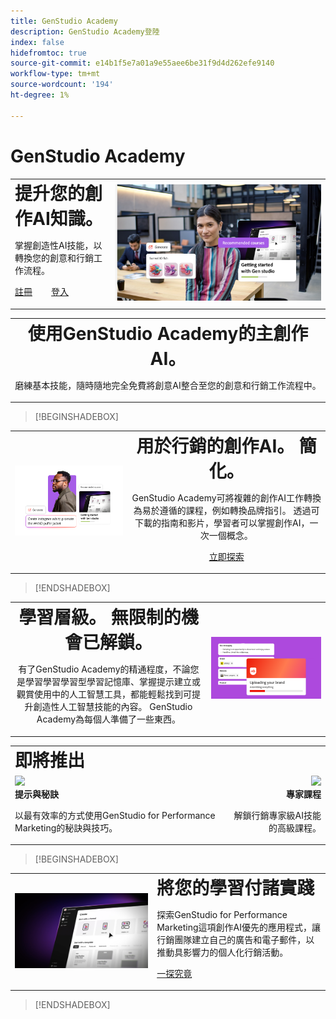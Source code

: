 ```yaml
---
title: GenStudio Academy
description: GenStudio Academy登陸
index: false
hidefromtoc: true
source-git-commit: e14b1f5e7a01a9e55aee6be31f9d4d262efe9140
workflow-type: tm+mt
source-wordcount: '194'
ht-degree: 1%

---
```


# GenStudio Academy

<table>
 <tr style= "border: 0;">
  <td> <strong style= "font-size: 2em">提升您的創作AI知識。 </strong><p>掌握創造性AI技能，以轉換您的創意和行銷工作流程。 <p><a href="https://learningmanager.adobe.com/accountiplogin?ipId=16970&amp;accesskey=c4988oojirhb5" rel="noreferrer" target="_blank" class="spectrum-Button spectrum-Button--fill spectrum-Button--accent spectrum-Button--sizeM"><span class="spectrum-Button-label has-no-wrap">註冊</span></a>          <a href="https://genstudioacademy.adobelearningmanager.com/" rel="noreferrer" target="_blank" class="spectrum-Button spectrum-Button--fill spectrum-Button--accent spectrum-Button--sizeM"><span class="spectrum-Button-label has-no-wrap">登入</span></a></td>
  <td><img src="./assets/elevate-your-generative-ai-knowledge.png"></td>
 </tr>
</table>

<table>
 <tr style= "border: 0;">
  <td align="center">
    <strong style= "font-size: 2em">使用GenStudio Academy的主創作AI。</strong><p>磨練基本技能，隨時隨地完全免費將創意AI整合至您的創意和行銷工作流程中。
  </td>
 </tr>
</table>

>[!BEGINSHADEBOX]

<table>
 <tr style= "border: 0;">
  <td><img src="./assets/generative-ai-for-marketing-simplified.png"></td>
  <td align="center"> <strong style= "font-size: 2em">用於行銷的創作AI。 簡化。</strong><p> GenStudio Academy可將複雜的創作AI工作轉換為易於遵循的課程，例如轉換品牌指引。 透過可下載的指南和影片，學習者可以掌握創作AI，一次一個概念。<p><a href="https://learningmanager.adobe.com/accountiplogin?ipId=16970&amp;accesskey=c4988oojirhb5" rel="noreferrer" target="_blank" class="spectrum-Button spectrum-Button--fill spectrum-Button--accent spectrum-Button--sizeM"><span class="spectrum-Button-label has-no-wrap">立即探索</span></a></td>
 </tr>
</table>

>[!ENDSHADEBOX]

<table>
 <tr style= "border: 0;">
  <td align="center"> <strong style= "font-size: 2em">學習層級。 無限制的機會已解鎖。</strong><p>有了GenStudio Academy的精通程度，不論您是學習學習學習型學習記憶庫、掌握提示建立或觀賞使用中的人工智慧工具，都能輕鬆找到可提升創造性人工智慧技能的內容。 GenStudio Academy為每個人準備了一些東西。</td>
  <td><img src="./assets/levels-of-learning.png"></td>
 </tr>
</table>


<table>
 <tr style= "border: 0;colspan: 3;">
  <td colspan="3"> <strong style= "font-size: 2em;">即將推出</strong></td>
 </tr> 
 <tr style= "border: 0;colspan: 3;"> 
   <td align="Left">
      <img src="https://video.tv.adobe.com/v/3434938?format=jpeg">
      <div>
      <strong>提示與秘訣</strong>
      </div>
      <p>
      以最有效率的方式使用GenStudio for Performance Marketing的秘訣與技巧。
      </p>
   </td>
   <td align="Right">
      <img src="https://video.tv.adobe.com/v/3434938?format=jpeg">
      <div>
      <strong>專家課程</strong>
      </div>
      <p>
      解鎖行銷專家級AI技能的高級課程。
      </p>
   </td>
 </tr>
</table>

>[!BEGINSHADEBOX]

<table>
    <tr></tr>
 <tr style= "border: 0;">
 <td><img src="./assets/put-your-learnings-into-practice.png"></td>
  <td> <strong style= "font-size: 2em">將您的學習付諸實踐</strong><p>探索GenStudio for Performance Marketing這項創作AI優先的應用程式，讓行銷團隊建立自己的廣告和電子郵件，以推動具影響力的個人化行銷活動。<p><a href="https://business.adobe.com/products/genstudio-for-performance-marketing.html" rel="noreferrer" target="_blank" class="spectrum-Button spectrum-Button--fill spectrum-Button--accent spectrum-Button--sizeM"><span class="spectrum-Button-label has-no-wrap">一探究竟</span></a></td>
 </tr>
    <tr></tr>
</table>

>[!ENDSHADEBOX]

<!--
## Heading 2 SHADEBOXES



<table>
 <tr style= "border: 0;">
  <td><img src="./assets/medium.png"></td>
  <td align="center"> <strong style= "font-size: 2em">Image left / Text right</strong><p> Bacon ipsum dolor amet tri-tip buffalo kevin landjaeger beef ribs pork loin, brisket doner sirloin. Buffalo pig sausage, leberkas sirloin ham meatball t-bone tenderloin. Jerky kevin landjaeger prosciutto, cupim capicola boudin. <p><a href="https://business.adobe.com/products/genstudio.htmlL" rel="noreferrer" target="_blank" class="spectrum-Button spectrum-Button--fill spectrum-Button--accent spectrum-Button--sizeM"><span class="spectrum-Button-label has-no-wrap">Explore Now</span></a></td>
 </tr>
</table>



<table>
 <tr style= "border: 0;colspan: 2;">
  <td> <strong style= "font-size: 2em">Coming soon to Genstudio Academy</strong></td>
 </tr> 
 <tr> 
    <td align="left"><img src="./assets/small.png"></td>
    <td align="center"><img src="./assets/small.png"></td>
    <td align="right"><img src="./assets/small.png"></td>
 </tr>
</table>

>[!BEGINSHADEBOX]

<table>
 <tr style= "border: 0;">
  <td> <strong style= "font-size: 2em">Adobe GenStudio Academy</strong><p> Become a Generative AI leader. Master the AI skills to transform your workflows and lead your industry forward. <p><a href="https://business.adobe.com/products/genstudio.htmlL" rel="noreferrer" target="_blank" class="spectrum-Button spectrum-Button--fill spectrum-Button--accent spectrum-Button--sizeM"><span class="spectrum-Button-label has-no-wrap">Register</span></a>&nbsp&nbsp&nbsp&nbsp&nbsp&nbsp&nbsp   <a href="https://business.adobe.com/products/genstudio.htmlL" rel="noreferrer" target="_blank" class="spectrum-Button spectrum-Button--fill spectrum-Button--accent spectrum-Button--sizeM"><span class="spectrum-Button-label has-no-wrap">Login</span></a></td>
  <td><img src="./assets/medium.png"></td>
 </tr>
</table>

>[!ENDSHADEBOX]

### Coming soon to Genstudio Academy

<table>
 <tr> 
    <td align="left"><img src="./assets/small.png"></td>
    <td align="center"><img src="./assets/small.png"></td>
    <td align="right"><img src="./assets/small.png"></td>
 </tr>
</table>




-->